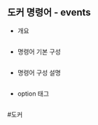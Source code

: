## 도커 명령어 - events

- 개요
```txt

```

- 명령어 기본 구성
```bash

```

- 명령어 구성 설명
```bash

```

- option 태그
```bash

```

#도커